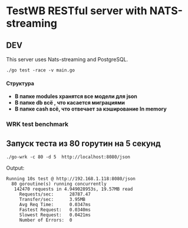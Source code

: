# TestWB RESTful server with NATS-streaming
## DEV
This server uses Nats-streaming and PostgreSQL.
```
./go test -race -v main.go
```

#### Структура
- **В папке modules хранятся все модели для json**
- **В папке db всё , что касается миграциями** 
- **В папке cash всё, что отвечает за кэширование In memory** 

### WRK test benchmark

## Запуск теста из 80 горутин на 5 секунд 
```
./go-wrk -c 80 -d 5  http://localhost:8080/json
```

Output:  
```
Running 10s test @ http://192.168.1.118:8080/json  
  80 goroutine(s) running concurrently  
   142470 requests in 4.949028953s, 19.57MB read  
     Requests/sec:		28787.47  
     Transfer/sec:		3.95MB  
     Avg Req Time:		0.0347ms  
     Fastest Request:	0.0340ms  
     Slowest Request:	0.0421ms  
     Number of Errors:	0  
```
